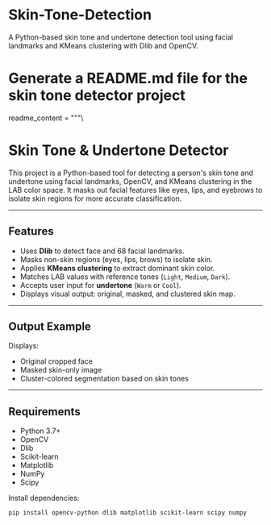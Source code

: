 # Skin-Tone-Detection
A Python-based skin tone and undertone detection tool using facial landmarks and KMeans clustering with Dlib and OpenCV.


# Generate a README.md file for the skin tone detector project

readme_content = """\
# Skin Tone & Undertone Detector

This project is a Python-based tool for detecting a person's skin tone and undertone using facial landmarks, OpenCV, and KMeans clustering in the LAB color space. It masks out facial features like eyes, lips, and eyebrows to isolate skin regions for more accurate classification.

---

## Features

- Uses **Dlib** to detect face and 68 facial landmarks.
- Masks non-skin regions (eyes, lips, brows) to isolate skin.
- Applies **KMeans clustering** to extract dominant skin color.
- Matches LAB values with reference tones (`Light`, `Medium`, `Dark`).
- Accepts user input for **undertone** (`Warm` or `Cool`).
- Displays visual output: original, masked, and clustered skin map.

---

## Output Example

Displays:
- Original cropped face
- Masked skin-only image
- Cluster-colored segmentation based on skin tones

---

##  Requirements

- Python 3.7+
- OpenCV
- Dlib
- Scikit-learn
- Matplotlib
- NumPy
- Scipy

Install dependencies:
```bash
pip install opencv-python dlib matplotlib scikit-learn scipy numpy


